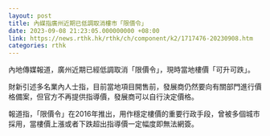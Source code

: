 ```yaml
---
layout: post
title: 內媒指廣州近期已低調取消樓市「限價令」
date: 2023-09-08 21:23:05.000000000 +08:00
link: https://news.rthk.hk/rthk/ch/component/k2/1717476-20230908.htm
categories: rthk
---
```


內地傳媒報道，廣州近期已經低調取消「限價令」，現時當地樓價「可升可跌」。

財新引述多名業內人士指，目前當地項目開售前，發展商仍然要向有關部門進行價格備案，但官方不再提供指導價，發展商可以自行決定價格。

報道指，「限價令」在2016年推出，用作穩定樓價的重要行政手段，曾被多個城市採用，當樓價上漲或者下跌超出指導價一定幅度即無法網簽。
